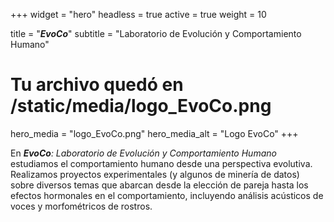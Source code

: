 +++
widget = "hero"
headless = true
active = true
weight = 10

title = "<b><i>EvoCo</i></b>"
subtitle = "Laboratorio de Evolución y Comportamiento Humano"

# Tu archivo quedó en /static/media/logo_EvoCo.png
hero_media = "logo_EvoCo.png"
hero_media_alt = "Logo EvoCo"
+++

En ***EvoCo**: Laboratorio de Evolución y Comportamiento Humano* estudiamos el comportamiento humano desde una perspectiva evolutiva. Realizamos proyectos experimentales (y algunos de minería de datos) sobre diversos temas que abarcan desde la elección de pareja hasta los efectos hormonales en el comportamiento, incluyendo análisis acústicos de voces y morfométricos de rostros.
